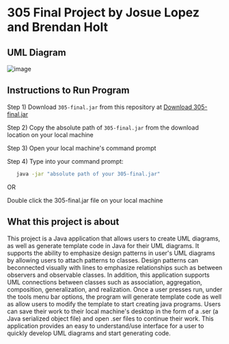 # 305 Final Project by Josue Lopez and Brendan Holt

## UML Diagram
![image](https://github.com/user-attachments/assets/ef020096-ebbf-4a3c-962c-476e6f5f075b)

## Instructions to Run Program
Step 1) Download `305-final.jar` from this repository at [Download 305-final.jar](https://github.com/JLpro-cd/305-final/blob/master/out/artifacts/305_final_jar/305-final.jar)

Step 2) Copy the absolute path of `305-final.jar` from the download location on your local machine  

Step 3) Open your local machine's command prompt  

Step 4) Type into your command prompt:

```bash
   java -jar "absolute path of your 305-final.jar"
```
OR

   Double click the 305-final.jar file on your local machine

## What this project is about

This project is a Java application that allows users to create UML diagrams, as well as generate template code in Java for their UML diagrams. 
It supports the ability to emphasize design patterns in user's UML diagrams by allowing users to attach patterns to classes. 
Design patterns can beconnected visually with lines to emphasize relationships such as between observers and observable classes. 
In addition, this application supports UML connections between classes such as association, aggregation, composition, generalization, and realization. 
Once a user presses run, under the tools menu bar options, the program will generate template code as well as allow users to modify the template to start creating java programs. 
Users can save their work to their local machine's desktop in the form of a .ser (a Java serialized object file) and open .ser files to continue their work.
This application provides an easy to understand/use interface for a user to quickly develop UML diagrams and start generating code.


